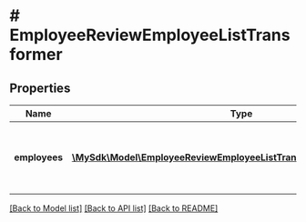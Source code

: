 # # EmployeeReviewEmployeeListTransformer

## Properties

Name | Type | Description | Notes
------------ | ------------- | ------------- | -------------
**employees** | [**\MySdk\Model\EmployeeReviewEmployeeListTransformerEmployeesInner[]**](EmployeeReviewEmployeeListTransformerEmployeesInner.md) | List of employees and whether they require review | [optional]

[[Back to Model list]](../../README.md#models) [[Back to API list]](../../README.md#endpoints) [[Back to README]](../../README.md)
